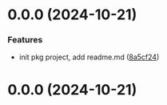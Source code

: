 # 0.0.0 (2024-10-21)


### Features

* init pkg project, add readme.md ([8a5cf24](https://github.com/wenrenfangge/cesium-draw/commit/8a5cf24b1d63774ac0de2aef39f18246028e5e26))



# 0.0.0 (2024-10-21)



